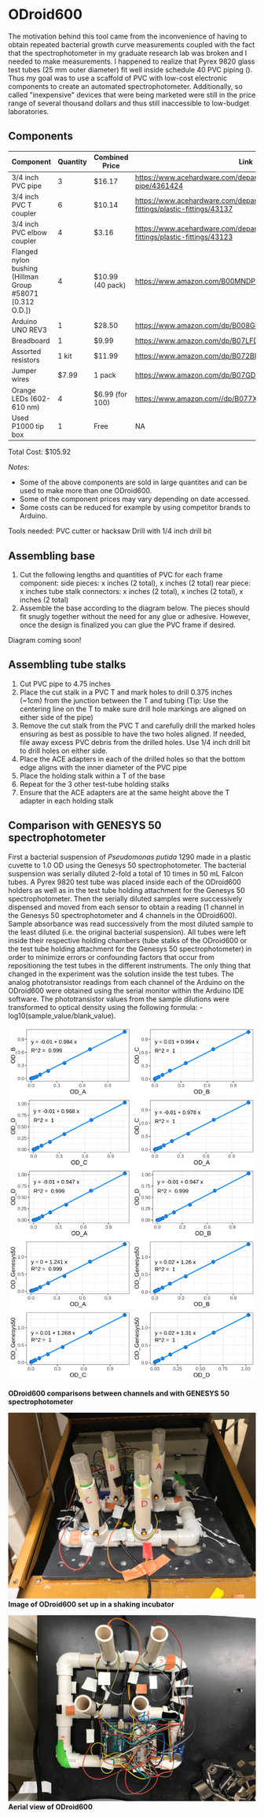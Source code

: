 # ODroid600

The motivation behind this tool came from the inconvenience of having
to obtain repeated bacterial growth curve measurements coupled with the fact that the spectrophotometer in my graduate research lab was broken and I needed to make measurements. I happened to realize that Pyrex 9820 glass test tubes (25 mm outer diameter) fit well inside schedule 40 PVC piping (). Thus my goal was to use a scaffold of PVC with low-cost electronic components to create an automated spectrophotometer. Additionally, so called "inexpensive" devices that were being marketed were still in the price range of several thousand dollars and thus still inaccessible to low-budget laboratories.




## Components
|Component| Quantity | Combined Price |  Link |
| --------|----|----|-------|
| 3/4 inch PVC pipe | 3 | $16.17 | https://www.acehardware.com/departments/plumbing/pipe/plastic-pipe/4361424 |
| 3/4 inch PVC T coupler | 6 | $10.14 | https://www.acehardware.com/departments/plumbing/pipe-fittings/plastic-fittings/43137
| 3/4 inch PVC elbow coupler | 4 | $3.16 | https://www.acehardware.com/departments/plumbing/pipe-fittings/plastic-fittings/43123 |
| Flanged nylon bushing (Hillman Group #58071 [0.312 O.D.])| 4 | $10.99 (40 pack) | https://www.amazon.com/B00MNDPO26 |
| Arduino UNO REV3 | 1 | $28.50 | https://www.amazon.com/dp/B008GRTSV6 |
| Breadboard | 1 | $9.99 | https://www.amazon.com/dp/B07LFD4LT6 |
| Assorted resistors | 1 kit | $11.99 | https://www.amazon.com/dp/B072BL2VX1 |
| Jumper wires | $7.99 | 1 pack | https://www.amazon.com/dp/B07GD2BWPY |
| Orange LEDs (602-610 nm) | 4 | $6.99 (for 100) |  https://www.amazon.com//dp/B077XD7MVB |
| Used P1000 tip box | 1 | Free |  NA |

Total Cost: $105.92

*Notes:*
* Some of the above components are sold in large quantites and can be used to make more than one ODroid600.
* Some of the component prices may vary depending on date accessed.
* Some costs can be reduced for example by using competitor brands to Arduino.

Tools needed:
PVC cutter or hacksaw
Drill with 1/4 inch drill bit


## Assembling base
1) Cut the following lengths and quantities of PVC for each frame component:
side pieces: x inches (2 total), x inches (2 total)
rear piece: x inches
tube stalk connectors: x inches (2 total), x inches (2 total), x inches (2 total)
2) Assemble the base according to the diagram below. The pieces should fit snugly together without the need for any glue or adhesive.
However, once the design is finalized you can glue the PVC frame if desired.

Diagram coming soon!

## Assembling tube stalks
1) Cut PVC pipe to 4.75 inches
2) Place the cut stalk in a PVC T and mark holes to drill 0.375 inches (~1cm) from the junction between the T and tubing (Tip: Use the centering line on the T to make sure drill hole markings are aligned on either side of the pipe)
3) Remove the cut stalk from the PVC T and carefully drill the marked holes ensuring as best as possible to have the two holes aligned. If needed, file away excess PVC debris from the drilled holes.
Use 1/4 inch drill bit to drill holes on either side.
4) Place the ACE adapters in each of the drilled holes so that the bottom edge aligns with the inner diameter of the PVC pipe
5) Place the holding stalk within a T of the base
6) Repeat for the 3 other test-tube holding stalks
7) Ensure that the ACE adapters are at the same height above the T adapter in each holding stalk


## Comparison with GENESYS 50 spectrophotometer

First a bacterial suspension of *Pseudomonas putida* 1290 made in a plastic cuvette to 1.0 OD using the Genesys 50 spectrophotometer. The bacterial suspension was serially diluted 2-fold a total of 10 times in 50 mL Falcon tubes. A Pyrex 9820 test tube was placed inside each of the ODroid600 holders as well as in the test tube holding attachment for the Genesys 50 spectrophotometer. Then the serially diluted samples were successively dispensed and moved from each sensor to obtain a reading (1 channel in the Genesys 50 spectrophotometer and 4 channels in the ODroid600). Sample absorbance was read successively from the most diluted sample to the least diluted (i.e. the original bacterial suspension). All tubes were left inside their respective holding chambers (tube stalks of the ODroid600 or the test tube holding attachment for the Genesys 50 spectrophotometer) in order to minimize errors or confounding factors that occur from repositioning the test tubes in the different instruments. The only thing that changed in the experiment was the solution inside the test tubes. The analog phototransistor readings from each channel of the Arduino on the ODroid600 were obtained using the serial monitor within the Arduino IDE software. The phototransistor values from the sample dilutions were transformed to optical density using the following formula: -log10(sample_value/blank_value).


![ODroid600 comparisons between channels and with GENESYS 50 spectrophotometer](OD_comparisons.png)

**ODroid600 comparisons between channels and with GENESYS 50 spectrophotometer**


![Image of ODroid600 set up in a shaking incubator](ODroid600_frontview.jpg)
**Image of ODroid600 set up in a shaking incubator**


![Aerial view of ODroid600](ODroid600_topview.jpg)
**Aerial view of ODroid600**
